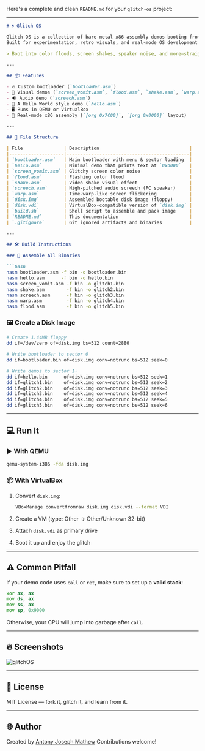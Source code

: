 Here's a complete and clean `README.md` for your `glitch-os` project:

---

````markdown
# 🌀 Glitch OS

Glitch OS is a collection of bare-metal x86 assembly demos booting from a custom bootloader.  
Built for experimentation, retro visuals, and real-mode OS development learning.

> Boot into color floods, screen shakes, speaker noise, and more—straight from `0x7C00`.

---

## 📦 Features

- 🔥 Custom bootloader (`bootloader.asm`)
- 🎨 Visual demos (`screen_vomit.asm`, `flood.asm`, `shake.asm`, `warp.asm`)
- 🔊 Audio demo (`screech.asm`)
- 🧪 A Hello World style demo (`hello.asm`)
- 🖥️ Runs in QEMU or VirtualBox
- 🧵 Real-mode x86 assembly (`[org 0x7C00]`, `[org 0x8000]` layout)

---

## 📂 File Structure

| File               | Description                                 |
|--------------------|---------------------------------------------|
| `bootloader.asm`   | Main bootloader with menu & sector loading  |
| `hello.asm`        | Minimal demo that prints text at `0x8000`   |
| `screen_vomit.asm` | Glitchy screen color noise                  |
| `flood.asm`        | Flashing color flood                        |
| `shake.asm`        | Video shake visual effect                   |
| `screech.asm`      | High-pitched audio screech (PC speaker)     |
| `warp.asm`         | Time-warp-like screen flickering            |
| `disk.img`         | Assembled bootable disk image (floppy)      |
| `disk.vdi`         | VirtualBox-compatible version of `disk.img` |
| `build.sh`         | Shell script to assemble and pack image     |
| `README.md`        | This documentation                          |
| `.gitignore`       | Git ignored artifacts and binaries          |

---

## 🛠 Build Instructions

### 🧱 Assemble All Binaries

```bash
nasm bootloader.asm -f bin -o bootloader.bin
nasm hello.asm      -f bin -o hello.bin
nasm screen_vomit.asm -f bin -o glitch1.bin
nasm shake.asm        -f bin -o glitch2.bin
nasm screech.asm      -f bin -o glitch3.bin
nasm warp.asm         -f bin -o glitch4.bin
nasm flood.asm        -f bin -o glitch5.bin
````

### 🖼 Create a Disk Image

```bash
# Create 1.44MB floppy
dd if=/dev/zero of=disk.img bs=512 count=2880

# Write bootloader to sector 0
dd if=bootloader.bin of=disk.img conv=notrunc bs=512 seek=0

# Write demos to sector 1+
dd if=hello.bin      of=disk.img conv=notrunc bs=512 seek=1
dd if=glitch1.bin    of=disk.img conv=notrunc bs=512 seek=2
dd if=glitch2.bin    of=disk.img conv=notrunc bs=512 seek=3
dd if=glitch3.bin    of=disk.img conv=notrunc bs=512 seek=4
dd if=glitch4.bin    of=disk.img conv=notrunc bs=512 seek=5
dd if=glitch5.bin    of=disk.img conv=notrunc bs=512 seek=6
```

---

## 💻 Run It

### ▶️ With QEMU

```bash
qemu-system-i386 -fda disk.img
```

### 📦 With VirtualBox

1. Convert `disk.img`:

   ```bash
   VBoxManage convertfromraw disk.img disk.vdi --format VDI
   ```
2. Create a VM (type: Other → Other/Unknown 32-bit)
3. Attach `disk.vdi` as primary drive
4. Boot it up and enjoy the glitch

---

## ⚠️ Common Pitfall

If your demo code uses `call` or `ret`, make sure to set up a **valid stack**:

```asm
xor ax, ax
mov ds, ax
mov ss, ax
mov sp, 0x9000
```

Otherwise, your CPU will jump into garbage after `call`.

---

## 🔥 Screenshots

![glitchOS](https://github.com/user-attachments/assets/f22b7a02-61e0-4a86-b8e7-004ba8308891)


---

## 📖 License

MIT License — fork it, glitch it, and learn from it.

---

## 🌐 Author

Created by [Antony Joseph Mathew](https://github.com/ajmanjoma)
Contributions welcome!

